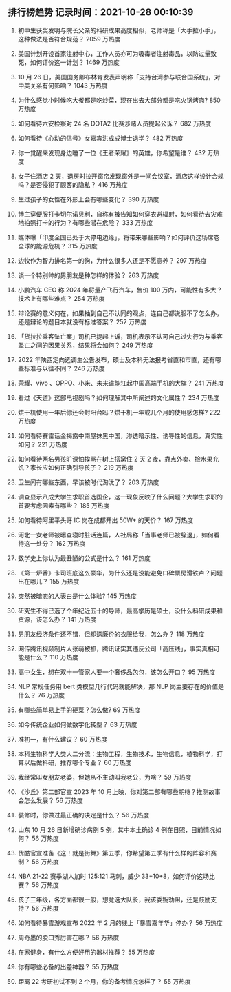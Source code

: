
## 排行榜趋势 记录时间：2021-10-28 00:10:39
  
  1. 初中生获奖发明与院长父亲的科研成果高度相似，老师称是「大手拉小手」，这种做法是否符合规范？ 2059 万热度
    
  2. 美国计划开设首家注射中心，工作人员亦可为吸毒者注射毒品，以防过量致死，如何评价这一计划？ 1469 万热度
    
  3. 10 月 26 日，美国国务卿布林肯发表声明称「支持台湾参与联合国系统」，对中美关系有何影响？ 1043 万热度
    
  4. 为什么感觉小时候吃大餐都是吃炒菜，现在出去大部分都是吃火锅烤肉? 850 万热度
    
  5. 如何看待六安检察对 24 名 DOTA2 比赛涉赌人员提起公诉？ 682 万热度
    
  6. 如何看待《心动的信号》女嘉宾洪成成博士退学？ 482 万热度
    
  7. 你一觉醒来发现身边睡了一位《王者荣耀》的英雄，你希望是谁？ 432 万热度
    
  8. 女子住酒店 2 天，退房时拉开窗帘发现窗外是一间会议室，酒店这样设计合规吗？是否侵犯了顾客的隐私？ 416 万热度
    
  9. 生过孩子的女性在外形上会有哪些变化？ 390 万热度
    
  10. 博主穿便服打卡切尔诺贝利，自称有被告知如何穿衣避辐射，如何看待去灾难地拍照打卡的行为？有哪些潜在危险？ 333 万热度
    
  11. 媒体曝「印度全国已处于大停电边缘」，将带来哪些影响？如何评价这场席卷全球的能源危机？ 315 万热度
    
  12. 边牧作为智力排名第一的狗，为什么很多人还是不愿意养？ 297 万热度
    
  13. 谈一个特别帅的男朋友是种怎样的体验？ 263 万热度
    
  14. 小鹏汽车 CEO 称 2024 年将量产飞行汽车，售价 100 万内，可能性有多大？技术上有哪些难点？ 254 万热度
    
  15. 辩论赛的意义何在，如果抽到自己不认同的观点，连自己都说服不了怎么办，还是辩论的题目本就没有标准答案？ 252 万热度
    
  16. 「货拉拉乘客坠亡案」司机已提起上诉，司机表示不认可自己过失行为与乘客坠亡之间的因果关系，结果将会如何？ 249 万热度
    
  17. 2022 年陕西定向选调生公告发布，硕士及本科无法报考省直和市直，还有哪些标准与以往不同？ 246 万热度
    
  18. 荣耀、vivo 、OPPO、小米、未来谁能扛起中国高端手机的大旗？ 241 万热度
    
  19. 看过《天道》这部电视剧吗？如何理解其中所阐述的文化属性？ 234 万热度
    
  20. 烘干机使用一年后你还会封阳台吗？烘干机一年或几个月的使用感怎样? 222 万热度
    
  21. 如何看待赛雷话金揭露中南屋抹黑中国，渗透暗示性、诱导性的信息，真实性如何？ 221 万热度
    
  22. 如何看待两名男孩旷课怕挨骂在树上搭窝住 2 天 2 夜，靠点外卖、捡水果充饥？家长应如何正确引导孩子？ 219 万热度
    
  23. 卫生间有哪些东西，早该被时代淘汰了？ 203 万热度
    
  24. 调查显示八成大学生求职首选国企，这一现象反映了什么问题？大学生求职的首要考虑因素有哪些？ 185 万热度
    
  25. 如何看待阿里平头哥 IC 岗在成都开出 50W+ 的天价？ 167 万热度
    
  26. 河北一女老师被曝查寝时脏话连篇，人社局称「当事老师已被辞退」，如何看待这一处分？ 162 万热度
    
  27. 数学史上你认为最丑陋的公式是什么？ 161 万热度
    
  28. 《第一炉香》卡司班底这么豪华，为什么还是没能避免口碑票房滑铁卢？问题出在哪儿？ 155 万热度
    
  29. 突然被暗恋的人表白是什么体验? 145 万热度
    
  30. 研究生不得已选了个年纪近五十的导师，最高学历是硕士，没什么科研成果和资源，该怎么办？ 141 万热度
    
  31. 男朋友经济条件还不错，但却送廉价的衣服给我，怎么办？ 118 万热度
    
  32. 网传腾讯视频制片人张萌被抓，腾讯证实其违反公司「高压线」，事实真相可能是什么？ 110 万热度
    
  33. 高中女生，想在双十一管家人要一个奢侈品包包，该怎么开口？ 95 万热度
    
  34. NLP 常规任务用 bert 类模型几行代码就能解决，那 NLP 岗主要存在的价值是什么？ 76 万热度
    
  35. 有哪些简单易上手的硬菜？怎么做? 69 万热度
    
  36. 如今传统企业如何做数字化转型？ 63 万热度
    
  37. 准初一，有什么建议？ 60 万热度
    
  38. 本科生物科学大类大二分流：生物工程，生物技术，生物信息，植物科学，打算以后做科研，推荐哪个专业？ 60 万热度
    
  39. 我经常叫女朋友老婆，但她从不主动叫我老公，为啥？ 59 万热度
    
  40. 《沙丘》第二部官宣 2023 年 10 月上映，你对第二部有哪些期待？推测故事会怎么发展？ 56 万热度
    
  41. 装修时，你做过最正确的决定是什么？ 56 万热度
    
  42. 山东 10 月 26 日新增确诊病例 5 例，其中本土确诊 4 例在日照，目前情况如何？ 56 万热度
    
  43. 优酷官宣准备《这！就是街舞》第五季，你希望第五季有什么样的阵容和赛制？ 56 万热度
    
  44. NBA 21-22 赛季湖人加时 125:121 马刺，威少 33+10+8，如何评价这场比赛？ 56 万热度
    
  45. 孩子三年级，各方面都很一般，想竞选大队长，我该委婉劝阻，还是鼓励支持？ 56 万热度
    
  46. 如何看待暴雪游戏宣布 2022 年 2 月的线上「暴雪嘉年华」停办？ 56 万热度
    
  47. 周奇墨的脱口秀厉害在哪？ 56 万热度
    
  48. 在家健身，有什么方便好用的器材推荐？ 55 万热度
    
  49. 你有哪些必备的出差神器？ 55 万热度
    
  50. 距离 22 考研初试不到 2 个月，你的备考情况怎样了？ 55 万热度
    